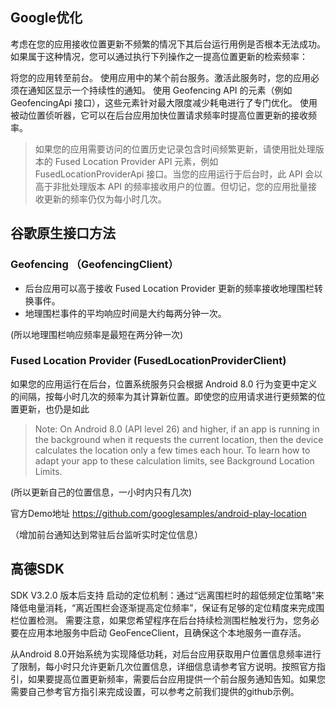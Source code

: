 ## Google优化
考虑在您的应用接收位置更新不频繁的情况下其后台运行用例是否根本无法成功。如果属于这种情况，您可以通过执行下列操作之一提高位置更新的检索频率：

将您的应用转至前台。
使用应用中的某个前台服务。激活此服务时，您的应用必须在通知区显示一个持续性的通知。
使用 Geofencing API 的元素（例如 GeofencingApi 接口），这些元素针对最大限度减少耗电进行了专门优化。
使用被动位置侦听器，它可以在后台应用加快位置请求频率时提高位置更新的接收频率。

> 如果您的应用需要访问的位置历史记录包含时间频繁更新，请使用批处理版本的 Fused Location Provider API 元素，例如 FusedLocationProviderApi 接口。当您的应用运行于后台时，此 API 会以高于非批处理版本 API 的频率接收用户的位置。但切记，您的应用批量接收更新的频率仍仅为每小时几次。

## 谷歌原生接口方法
### Geofencing （GeofencingClient）
* 后台应用可以高于接收 Fused Location Provider 更新的频率接收地理围栏转换事件。
* 地理围栏事件的平均响应时间是大约每两分钟一次。

(所以地理围栏响应频率是最短在两分钟一次)

### Fused Location Provider (FusedLocationProviderClient)
如果您的应用运行在后台，位置系统服务只会根据 Android 8.0 行为变更中定义的间隔，按每小时几次的频率为其计算新位置。即使您的应用请求进行更频繁的位置更新，也仍是如此

> Note: On Android 8.0 (API level 26) and higher, if an app is running in the background when it requests the current location, then the device calculates the location only a few times each hour. To learn how to adapt your app to these calculation limits, see Background Location Limits.

(所以更新自己的位置信息，一小时内只有几次)



官方Demo地址 https://github.com/googlesamples/android-play-location


（增加前台通知达到常驻后台监听实时定位信息）

## 高德SDK

SDK V3.2.0 版本后支持
启动的定位机制：通过“远离围栏时的超低频定位策略”来降低电量消耗，“离近围栏会逐渐提高定位频率”，保证有足够的定位精度来完成围栏位置检测。
需要注意，如果您希望程序在后台持续检测围栏触发行为，您务必要在应用本地服务中启动 GeoFenceClient，且确保这个本地服务一直存活。

从Android 8.0开始系统为实现降低功耗，对后台应用获取用户位置信息频率进行了限制，每小时只允许更新几次位置信息，详细信息请参考官方说明。按照官方指引，如果要提高位置更新频率，需要后台应用提供一个前台服务通知告知。如果您需要自己参考官方指引来完成设置，可以参考之前我们提供的github示例。